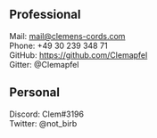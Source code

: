## Professional

Mail: mail@clemens-cords.com<br>
Phone: +49 30 239 348 71<br>
GitHub: https://github.com/Clemapfel<br>
Gitter: @Clemapfel<br>

## Personal

Discord: Clem#3196<br>
Twitter: @not_birb 